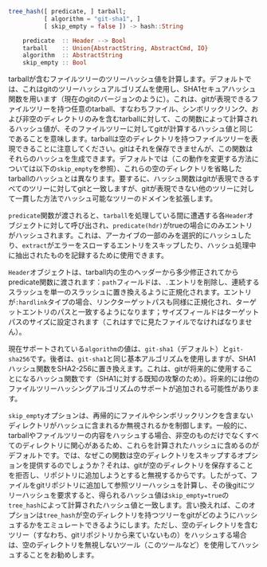 ```julia
tree_hash([ predicate, ] tarball;
          [ algorithm = "git-sha1", ]
          [ skip_empty = false ]) -> hash::String

    predicate  :: Header --> Bool
    tarball    :: Union{AbstractString, AbstractCmd, IO}
    algorithm  :: AbstractString
    skip_empty :: Bool
```

tarballが含むファイルツリーのツリーハッシュ値を計算します。デフォルトでは、これはgitのツリーハッシュアルゴリズムを使用し、SHA1セキュアハッシュ関数を用います（現在のgitのバージョンのように）。これは、gitが表現できるファイルツリーを持つ任意のtarball、すなわちファイル、シンボリックリンク、および非空のディレクトリのみを含むtarballに対して、この関数によって計算されるハッシュ値が、そのファイルツリーに対してgitが計算するハッシュ値と同じであることを意味します。tarballは空のディレクトリを持つファイルツリーを表現できることに注意してください。gitはそれを保存できませんが、この関数はそれらのハッシュを生成できます。デフォルトでは（この動作を変更する方法については以下の`skip_empty`を参照）、これらの空のディレクトリを省略したtarballのハッシュとは異なります。要するに、ハッシュ関数はgitが表現できるすべてのツリーに対してgitと一致しますが、gitが表現できない他のツリーに対して一貫した方法でハッシュ可能なツリーのドメインを拡張します。

`predicate`関数が渡されると、`tarball`を処理している間に遭遇する各`Header`オブジェクトに対して呼び出され、`predicate(hdr)`がtrueの場合にのみエントリがハッシュされます。これは、アーカイブの一部のみを選択的にハッシュしたり、`extract`がエラーをスローするエントリをスキップしたり、ハッシュ処理中に抽出されたものを記録するために使用できます。

`Header`オブジェクトは、tarball内の生のヘッダーから多少修正されてからpredicate関数に渡されます：`path`フィールドは、`.`エントリを削除し、連続するスラッシュを単一のスラッシュに置き換えるように正規化されます。エントリが`:hardlink`タイプの場合、リンクターゲットパスも同様に正規化され、ターゲットエントリのパスと一致するようになります；サイズフィールドはターゲットパスのサイズに設定されます（これはすでに見たファイルでなければなりません）。

現在サポートされている`algorithm`の値は、`git-sha1`（デフォルト）と`git-sha256`です。後者は、`git-sha1`と同じ基本アルゴリズムを使用しますが、SHA1ハッシュ関数をSHA2-256に置き換えます。これは、gitが将来的に使用することになるハッシュ関数です（SHA1に対する既知の攻撃のため）。将来的には他のファイルツリーハッシングアルゴリズムのサポートが追加される可能性があります。

`skip_empty`オプションは、再帰的にファイルやシンボリックリンクを含まないディレクトリがハッシュに含まれるか無視されるかを制御します。一般的に、tarballやファイルツリーの内容をハッシュする場合、非空のものだけでなくすべてのディレクトリに関心があるため、これらを計算されたハッシュに含めるのがデフォルトです。では、なぜこの関数は空のディレクトリをスキップするオプションを提供するのでしょうか？それは、gitが空のディレクトリを保存することを拒否し、リポジトリに追加しようとすると無視するからです。したがって、ファイルをgitリポジトリに追加して参照ツリーハッシュを計算し、その後gitにツリーハッシュを要求すると、得られるハッシュ値は`skip_empty=true`の`tree_hash`によって計算されたハッシュ値と一致します。言い換えれば、このオプションは`tree_hash`が空のディレクトリを持つツリーをgitがどのようにハッシュするかをエミュレートできるようにします。ただし、空のディレクトリを含むツリー（すなわち、gitリポジトリから来ていないもの）をハッシュする場合は、空のディレクトリを無視しないツール（このツールなど）を使用してハッシュすることをお勧めします。
